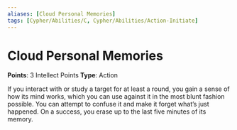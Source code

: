 ```yaml
---
aliases: [Cloud Personal Memories]
tags: [Cypher/Abilities/C, Cypher/Abilities/Action-Initiate]
---
```


# Cloud Personal Memories

**Points**: 3 Intellect Points
**Type**: Action

If you interact with or study a target for at least a round, you gain a sense of how its mind works, which you can use against it in the most blunt fashion possible. You can attempt to confuse it and make it forget what’s just happened. On a success, you erase up to the last five minutes of its memory.
